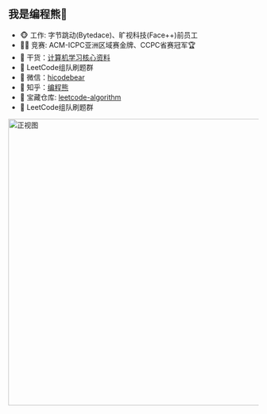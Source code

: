 ## 我是编程熊🐻

- 🐵 工作: 字节跳动(Bytedace)、旷视科技(Face++)前员工
- 👨‍💻 竞赛: ACM-ICPC亚洲区域赛金牌、CCPC省赛冠军🏆
- 🌱 干货：[计算机学习核心资料](https://mp.weixin.qq.com/s/AgoVT6LkHojzG6ixbWgGJw)
- 👭 LeetCode组队刷题群
- 💬 微信：[hicodebear](https://gitee.com/hicodebear/upic/raw/master/uPic/%E7%BC%96%E7%A8%8B%E7%86%8A%E4%B8%AA%E4%BA%BA%E5%BE%AE%E4%BF%A1%E4%BA%8C%E7%BB%B4%E7%A0%81.jpeg)
- 🤔 知乎：[编程熊](https://www.zhihu.com/people/yu-ming-58-91)
- 🏡 宝藏仓库: [leetcode-algorithm](https://github.com/hicodebear/leetcode-algorithm)
- 👭 LeetCode组队刷题群


<img width="576" alt="正视图" src="https://gitee.com/hicodebear/upic/raw/master/uPic/%E6%AD%A3%E8%A7%86%E5%9B%BE.png">



